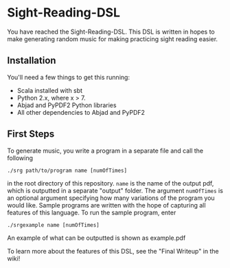# Sight-Reading-DSL

You have reached the Sight-Reading-DSL. This DSL is written in hopes to make generating random music for making practicing sight reading easier.

## Installation
You'll need a few things to get this running:
* Scala installed with sbt
* Python 2.x, where x > 7.
* Abjad and PyPDF2 Python libraries
* All other dependencies to Abjad and PyPDF2

## First Steps
To generate music, you write a program in a separate file and call the following
```
./srg path/to/program name [numOfTimes]
```
in the root directory of this repository. `name` is the name of the output pdf, which is outputted in a separate "output" folder. The argument `numOfTimes` is an optional argument specifying how many variations of the program you would like. Sample programs are written with the hope of capturing all features of this language. To run the sample program, enter

```
./srgexample name [numOfTimes]
```

An example of what can be outputted is shown as example.pdf

To learn more about the features of this DSL, see the "Final Writeup" in the wiki!
